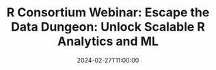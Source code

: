 ---
# Documentation: https://wowchemy.com/docs/managing-content/
type: webinar
title: "R Consortium Webinar: Escape the Data Dungeon: Unlock Scalable R Analytics and ML"
url_freeregister: https://www.r-consortium.org/escape-the-data-dungeon-unlock-scalable-r-analytics-and-ml
date: 2024-02-27T11:00:00
date_end: 2024-02-27T13:00:00
publishDate: '2022-06-22T09:52:28-07:00'
all_day: false
speaker: "Mark Hornick, Sherry LaMonica"
---